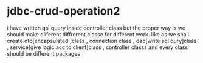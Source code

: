 # jdbc-crud-operation2

i have written qsl query inside controller class but the proper way is  we should make diiferent diffrerent classe  for different work. like as we shall create dto[encapsulated ]class , connection class , dao[write sql qury]class , service[give logic acc to client]class , controller classs and every class should be different packages 
